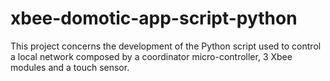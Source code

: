 # xbee-domotic-app-script-python
This project concerns the development of the Python script used to control a local network composed by a coordinator micro-controller, 3 Xbee modules and a touch sensor.  
